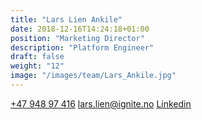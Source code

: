 ```yaml
---
title: "Lars Lien Ankile"
date: 2018-12-16T14:24:18+01:00
position: "Marketing Director"
description: "Platform Engineer"
draft: false
weight: "12"
image: "/images/team/Lars_Ankile.jpg"
---
```


<a class="phoneto" href="tel:+47 948 97 416"><i class="fas fa-phone"></i>+47 948 97 416</a>
<a class="mailto" href="mailto:lars.lien@ignite.no"><i class="fas fa-envelope"></i></i>lars.lien@ignite.no</a>
<a class="mailto" href="https://www.linkedin.com/in/lars-ankile-374554125/"><i class="fab fa-linkedin-in"></i>Linkedin</a>
